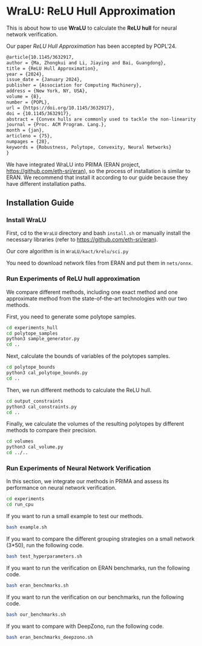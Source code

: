 # WraLU: ReLU Hull Approximation

This is about how to use **WraLU** to calculate the **ReLU hull** for neural network verification.

Our paper *ReLU Hull Approximation* has been accepted by POPL‘24.

```tex
@article{10.1145/3632917,
author = {Ma, Zhongkui and Li, Jiaying and Bai, Guangdong},
title = {ReLU Hull Approximation},
year = {2024},
issue_date = {January 2024},
publisher = {Association for Computing Machinery},
address = {New York, NY, USA},
volume = {8},
number = {POPL},
url = {https://doi.org/10.1145/3632917},
doi = {10.1145/3632917},
abstract = {Convex hulls are commonly used to tackle the non-linearity of activation functions in the verification of neural networks. Computing the exact convex hull is a costly task though. In this work, we propose a fast and precise approach to over-approximating the convex hull of the ReLU function (referred to as the ReLU hull), one of the most used activation functions. Our key insight is to formulate a convex polytope that ”wraps” the ReLU hull, by reusing the linear pieces of the ReLU function as the lower faces and constructing upper faces that are adjacent to the lower faces. The upper faces can be efficiently constructed based on the edges and vertices of the lower faces, given that an n-dimensional (or simply nd hereafter) hyperplane can be determined by an (n−1)d hyperplane and a point outside of it. We implement our approach as WraLU, and evaluate its performance in terms of precision, efficiency, constraint complexity, and scalability. WraLU outperforms existing advanced methods by generating fewer constraints to achieve tighter approximation in less time. It exhibits versatility by effectively addressing arbitrary input polytopes and higher-dimensional cases, which are beyond the capabilities of existing methods. We integrate WraLU into PRIMA, a state-of-the-art neural network verifier, and apply it to verify large-scale ReLU-based neural networks. Our experimental results demonstrate that WraLU achieves a high efficiency without compromising precision. It reduces the number of constraints that need to be solved by the linear programming solver by up to half, while delivering comparable or even superior results compared to the state-of-the-art verifiers.},
journal = {Proc. ACM Program. Lang.},
month = {jan},
articleno = {75},
numpages = {28},
keywords = {Robustness, Polytope, Convexity, Neural Networks}
}
```

We have integrated WraLU into PRIMA (ERAN project, https://github.com/eth-sri/eran), so the process of installation is similar to ERAN. We recommend that install it according to our guide because they have different installation paths.

## Installation Guide

### Install WraLU

First, cd to the `WraLU` directory and bash `install.sh` or manually install the necessary libraries (refer to https://github.com/eth-sri/eran).

Our core algorithm is in `WraLU/kact/krelu/sci.py`

You need to download network files from ERAN and put them in `nets/onnx`.

### Run Experiments of ReLU hull approximation

We compare different methods, including one exact method and one approximate method from the state-of-the-art technologies with our two methods.

First, you need to generate some polytope samples.

```bash
cd experiments_hull
cd polytope_samples
python3 sample_generator.py
cd ..
```

Next, calculate the bounds of variables of the polytopes samples.

```bash
cd polytope_bounds
python3 cal_polytope_bounds.py
cd ..
```

Then, we run different methods to calculate the ReLU hull.

```bash
cd output_constraints
python3 cal_constraints.py
cd ..
```

Finally, we calculate the volumes of the resulting polytopes by different methods to compare their precision.

```bash
cd volumes
python3 cal_volume.py
cd ../..
```

### Run Experiments of Neural Network Verification

In this section, we integrate our methods in PRIMA and assess its performance on neural network verification.

```bash
cd experiments
cd run_cpu
```

If you want to run a small example to test our methods.

```bash
bash example.sh
```

If you want to compare the different grouping strategies on a small network (3*50), run the following code.

```bash
bash test_hyperparameters.sh
```

If you want to run the verification on ERAN benchmarks, run the following code.

```bash
bash eran_benchmarks.sh
```

If you want to run the verification on our benchmarks, run the following code.

```bash
bash our_benchmarks.sh
```

If you want to compare with DeepZono, run the following code.

```bash
bash eran_benchmarks_deepzono.sh
```

